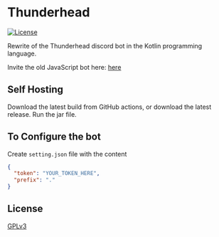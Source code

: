 # Thunderhead


[![License](https://img.shields.io/badge/license-GPLv3-brightgreen.svg)](https://github.com/humboldt123/thunderhead/blob/main/LICENSE)

Rewrite of the Thunderhead discord bot in the Kotlin programming language.

Invite the old JavaScript bot here: [here](https://discord.com/oauth2/authorize?client_id=629799045954797609&scope=bot&permissions=8)  

## Self Hosting

Download the latest build from GitHub actions, or download the latest release.
Run the jar file.

## To Configure the bot
Create `setting.json` file with the content
```json
{
  "token": "YOUR_TOKEN_HERE",
  "prefix": "."
}
```

## License
[GPLv3](https://choosealicense.com/licenses/gpl-3.0/)

